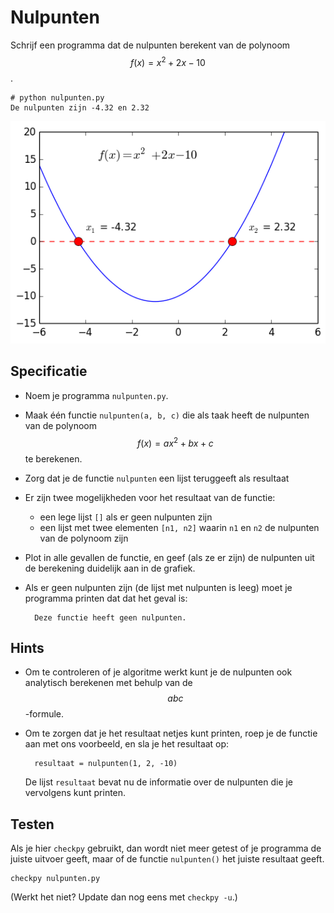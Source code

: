 # Nulpunten

Schrijf een programma dat de nulpunten berekent van de polynoom $$f(x)=x^2+2x-10$$.

    # python nulpunten.py
    De nulpunten zijn -4.32 en 2.32

![](PolynoomAnalyse.png)


## Specificatie

- Noem je programma `nulpunten.py`.

- Maak één functie `nulpunten(a, b, c)` die als taak heeft de nulpunten van de polynoom $$f(x)=ax^2+bx+c$$ te berekenen.

- Zorg dat je de functie `nulpunten` een lijst teruggeeft als resultaat

- Er zijn twee mogelijkheden voor het resultaat van de functie:

    - een lege lijst `[]` als er geen nulpunten zijn
    - een lijst met twee elementen `[n1, n2]` waarin `n1` en `n2` de nulpunten van de polynoom zijn

- Plot in alle gevallen de functie, en geef (als ze er zijn) de nulpunten uit de berekening duidelijk aan in de grafiek.

- Als er geen nulpunten zijn (de lijst met nulpunten is leeg) moet je programma printen dat dat het geval is:

        Deze functie heeft geen nulpunten.

## Hints

- Om te controleren of je algoritme werkt kunt je de nulpunten ook analytisch berekenen met behulp van de $$abc$$-formule.

- Om te zorgen dat je het resultaat netjes kunt printen, roep je de functie aan met ons voorbeeld, en sla je het resultaat op:

        resultaat = nulpunten(1, 2, -10)

   De lijst `resultaat` bevat nu de informatie over de nulpunten die je vervolgens kunt printen.


## Testen

Als je hier `checkpy` gebruikt, dan wordt niet meer getest of je programma de juiste uitvoer geeft, maar of de functie `nulpunten()` het juiste resultaat geeft.

    checkpy nulpunten.py

(Werkt het niet? Update dan nog eens met `checkpy -u`.)
